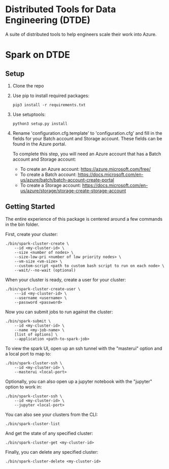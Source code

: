# Distributed Tools for Data Engineering (DTDE)
A suite of distributed tools to help engineers scale their work into Azure.

# Spark on DTDE

## Setup  
1. Clone the repo
2. Use pip to install required packages:
    ```
    pip3 install -r requirements.txt
    ```
3. Use setuptools:
    ```
    python3 setup.py install
    ```
4. Rename 'configuration.cfg.template' to 'configuration.cfg' and fill in the fields for your Batch account and Storage account. These fields can be found in the Azure portal. 

   To complete this step, you will need an Azure account that has a Batch account and Storage account:
    - To create an Azure account: https://azure.microsoft.com/free/
    - To create a Batch account: https://docs.microsoft.com/en-us/azure/batch/batch-account-create-portal
    - To create a Storage account: https://docs.microsoft.com/en-us/azure/storage/storage-create-storage-account

## Getting Started

The entire experience of this package is centered around a few commands in the bin folder.

First, create your cluster:
```
./bin/spark-cluster-create \
    --id <my-cluster-id> \
    --size <number of nodes> \
    --size-low-pri <number of low priority nodes> \
    --vm-size <vm-size> \
    --custom-script <path to custom bash script to run on each node> \
    --wait/--no-wait (optional)
```

When your cluster is ready, create a user for your cluster:
```
./bin/spark-cluster-create-user \
    ---id <my-cluster-id> \
    --username <username> \
    --password <password>
```

Now you can submit jobs to run against the cluster:
```
./bin/spark-submit \
    --id <my-cluster-id> \
    --name <my-job-name> \
    [list of options] \
    --application <path-to-spark-job>
```

To view the spark UI, open up an ssh tunnel with the "masterui" option and a local port to map to:
```
./bin/spark-cluster-ssh \ 
    --id <my-cluster-id> \
    --masterui <local-port>
```

Optionally, you can also open up a jupyter notebook with the "jupyter" option to work in:
```
./bin/spark-cluster-ssh \ 
    --id <my-cluster-id> \
    --jupyter <local-port>
```

You can also see your clusters from the CLI:
```
./bin/spark-cluster-list
```

And get the state of any specified cluster:
```
./bin/spark-cluster-get <my-cluster-id>
```

Finally, you can delete any specified cluster:
```
./bin/spark-cluster-delete <my-cluster-id>
```
